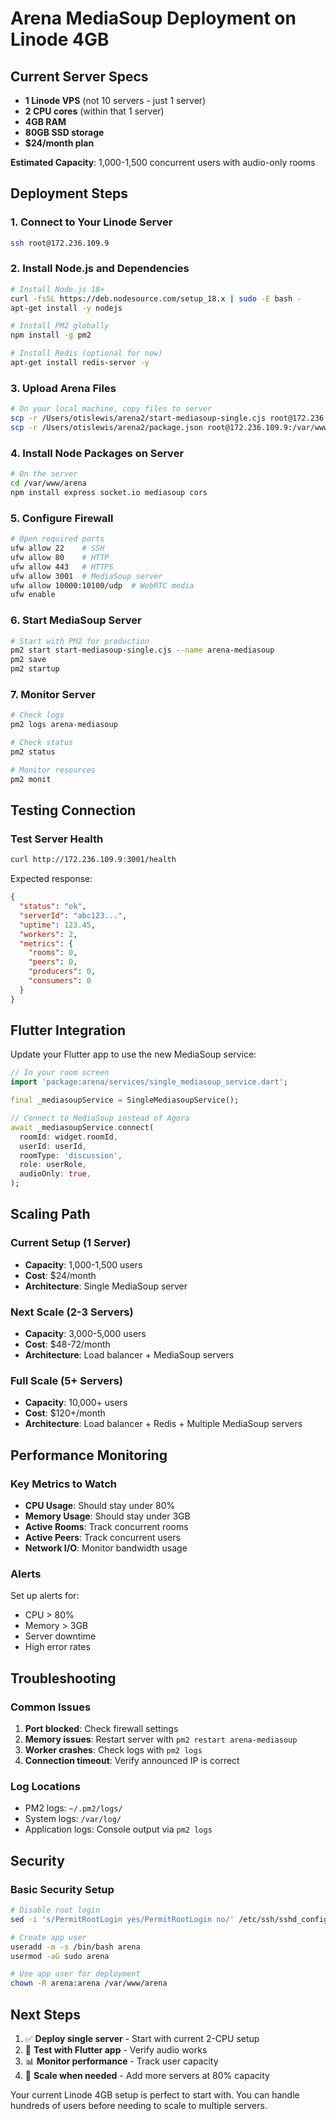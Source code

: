 # Arena MediaSoup Deployment on Linode 4GB

## Current Server Specs
- **1 Linode VPS** (not 10 servers - just 1 server)
- **2 CPU cores** (within that 1 server)
- **4GB RAM**
- **80GB SSD storage**
- **$24/month plan**

**Estimated Capacity**: 1,000-1,500 concurrent users with audio-only rooms

## Deployment Steps

### 1. Connect to Your Linode Server
```bash
ssh root@172.236.109.9
```

### 2. Install Node.js and Dependencies
```bash
# Install Node.js 18+
curl -fsSL https://deb.nodesource.com/setup_18.x | sudo -E bash -
apt-get install -y nodejs

# Install PM2 globally
npm install -g pm2

# Install Redis (optional for now)
apt-get install redis-server -y
```

### 3. Upload Arena Files
```bash
# On your local machine, copy files to server
scp -r /Users/otislewis/arena2/start-mediasoup-single.cjs root@172.236.109.9:/var/www/arena/
scp -r /Users/otislewis/arena2/package.json root@172.236.109.9:/var/www/arena/
```

### 4. Install Node Packages on Server
```bash
# On the server
cd /var/www/arena
npm install express socket.io mediasoup cors
```

### 5. Configure Firewall
```bash
# Open required ports
ufw allow 22    # SSH
ufw allow 80    # HTTP
ufw allow 443   # HTTPS
ufw allow 3001  # MediaSoup server
ufw allow 10000:10100/udp  # WebRTC media
ufw enable
```

### 6. Start MediaSoup Server
```bash
# Start with PM2 for production
pm2 start start-mediasoup-single.cjs --name arena-mediasoup
pm2 save
pm2 startup
```

### 7. Monitor Server
```bash
# Check logs
pm2 logs arena-mediasoup

# Check status
pm2 status

# Monitor resources
pm2 monit
```

## Testing Connection

### Test Server Health
```bash
curl http://172.236.109.9:3001/health
```

Expected response:
```json
{
  "status": "ok",
  "serverId": "abc123...",
  "uptime": 123.45,
  "workers": 2,
  "metrics": {
    "rooms": 0,
    "peers": 0,
    "producers": 0,
    "consumers": 0
  }
}
```

## Flutter Integration

Update your Flutter app to use the new MediaSoup service:

```dart
// In your room screen
import 'package:arena/services/single_mediasoup_service.dart';

final _mediasoupService = SingleMediasoupService();

// Connect to MediaSoup instead of Agora
await _mediasoupService.connect(
  roomId: widget.roomId,
  userId: userId,
  roomType: 'discussion',
  role: userRole,
  audioOnly: true,
);
```

## Scaling Path

### Current Setup (1 Server)
- **Capacity**: 1,000-1,500 users
- **Cost**: $24/month
- **Architecture**: Single MediaSoup server

### Next Scale (2-3 Servers)
- **Capacity**: 3,000-5,000 users
- **Cost**: $48-72/month
- **Architecture**: Load balancer + MediaSoup servers

### Full Scale (5+ Servers)
- **Capacity**: 10,000+ users
- **Cost**: $120+/month
- **Architecture**: Load balancer + Redis + Multiple MediaSoup servers

## Performance Monitoring

### Key Metrics to Watch
- **CPU Usage**: Should stay under 80%
- **Memory Usage**: Should stay under 3GB
- **Active Rooms**: Track concurrent rooms
- **Active Peers**: Track concurrent users
- **Network I/O**: Monitor bandwidth usage

### Alerts
Set up alerts for:
- CPU > 80%
- Memory > 3GB
- Server downtime
- High error rates

## Troubleshooting

### Common Issues
1. **Port blocked**: Check firewall settings
2. **Memory issues**: Restart server with `pm2 restart arena-mediasoup`
3. **Worker crashes**: Check logs with `pm2 logs`
4. **Connection timeout**: Verify announced IP is correct

### Log Locations
- PM2 logs: `~/.pm2/logs/`
- System logs: `/var/log/`
- Application logs: Console output via `pm2 logs`

## Security

### Basic Security Setup
```bash
# Disable root login
sed -i 's/PermitRootLogin yes/PermitRootLogin no/' /etc/ssh/sshd_config

# Create app user
useradd -m -s /bin/bash arena
usermod -aG sudo arena

# Use app user for deployment
chown -R arena:arena /var/www/arena
```

## Next Steps

1. ✅ **Deploy single server** - Start with current 2-CPU setup
2. 🔄 **Test with Flutter app** - Verify audio works
3. 📊 **Monitor performance** - Track user capacity
4. 🚀 **Scale when needed** - Add more servers at 80% capacity

Your current Linode 4GB setup is perfect to start with. You can handle hundreds of users before needing to scale to multiple servers.